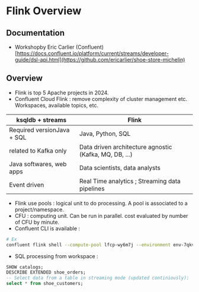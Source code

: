 # Flink Overview

## Documentation

- Workshopby Eric Carlier (Confluent) [https://docs.confluent.io/platform/current/streams/developer-guide/dsl-api.html](https://github.com/ericarlier/shoe-store-michelin)

## Overview

- Flink is top 5 Apache projects in 2024.
- Confluent Cloud Flink : remove complexity of cluster management etc. Workspaces, available topics, etc.

| ksqldb + streams           | Flink                                                    |
|----------------------------|----------------------------------------------------------|
| Required versionJava + SQL | Java, Python, SQL                                        |
| related to Kafka only      | Data driven architecture agnostic (Kafka, MQ, DB, ...)   |
| Java softwares, web apps   | Data scientists, data analysts                           |
| Event driven               | Real Time analytics ; Streaming data pipelines           |

- Flink use pools : logical unit to do processing. A pool is associated to a project/namespace.
- CFU : computing unit. Can be run in parallel. cost evaluated by number of CFU by minute.
- Confluent CLI is available :

```bash
# Ex
confluent flink shell --compute-pool lfcp-wy6m7j --environment env-7qkvzj
```

- SQL processing from workspace :

```sql
SHOW catalogs;
DESCRIBE EXTENDED shoe_orders;
-- Select data from a table in streaming mode (updated continiously):
select * from shoe_customers;
```

